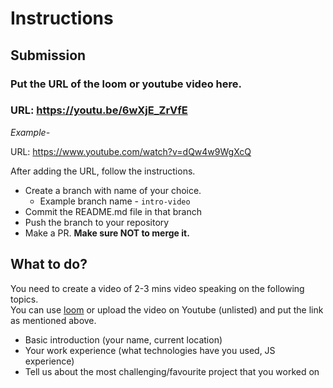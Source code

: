 # Instructions

## **Submission**

### Put the URL of the loom or youtube video here.

### URL: https://youtu.be/6wXjE_ZrVfE

_Example-_

URL: https://www.youtube.com/watch?v=dQw4w9WgXcQ

After adding the URL, follow the instructions.

- Create a branch with name of your choice.
  - Example branch name - `intro-video`
- Commit the README.md file in that branch
- Push the branch to your repository
- Make a PR. **Make sure NOT to merge it.**

## **What to do?**

You need to create a video of 2-3 mins video speaking on the following topics.  
You can use [loom](https://www.loom.com/) or upload the video on Youtube (unlisted) and put the link as mentioned above.

- Basic introduction (your name, current location)
- Your work experience (what technologies have you used, JS experience)
- Tell us about the most challenging/favourite project that you worked on
